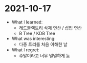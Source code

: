 # 2021-10-17

- What I learned: 
  - 레드블랙트리 삭제 연산 / 삽입 연산
  - B Tree / KDB Tree
- What was interesting:
  - 다중 트리를 처음 이해한 날 
- What I regret: 
  - 주말이라고 너무 널널하게 놈